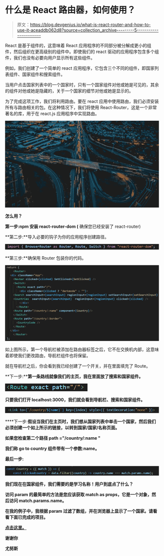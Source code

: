 # 什么是 React 路由器，如何使用？

> 原文：<https://blog.devgenius.io/what-is-react-router-and-how-to-use-it-aceaddb062d8?source=collection_archive---------5----------------------->

React 是基于组件的，这意味着 React 应用程序的不同部分被分解成更小的组件，然后组织在更高级别的组件中。即使我们的 react 驱动的应用程序包含多个组件，我们也没有必要向用户显示所有这些组件。

例如，我们创建了一个简单的 react 应用程序，它包含三个不同的组件，即国家列表组件、国家组件和搜索组件。

当用户点击国家列表中的一个国家时，只有一个国家组件对他或她是可见的，其余的组件对他或她是隐藏的，关于一个国家的细节对他或她是显示的。

为了完成这项工作，我们将利用路由。要在 react 应用中使用路由，我们必须安装所有与路由相关的包。在这种情况下，我们将使用 React-Router，这是一个非常著名的库，用于在 react.js 应用程序中实现路由。

![](img/371a1a028ae5a7e8ec1dda2bab8ee69e.png)

**怎么用？**

**第一步:npm 安装 react-router-dom (** 确保您已经安装了 react-router)

**第二步:**导入必要的钩子为你的应用程序创建路径。

![](img/689de5e0baa5bb8ec307339399e3b143.png)

**第三步:**确保用 Router 包装你的代码。

![](img/2cc94951df7c855e3d68a17d3c16a3fc.png)

如上图所示，第一个导航栏被添加在路由器标签之后，它不在交换机内部，这意味着即使我们更改路由，导航栏组件也将保留。

就在导航栏之后，你会看到我已经创建了一个开关，并在里面填充了 Route。

**下一步:****第一条路线就像我们的主页，我在里面放了搜索和国家组件。**

**![](img/ee5118aeb08c3296bd297fd870eb2811.png)**

**只要我们打开 localhost:3000，我们就会看到导航栏、搜索和国家组件。**

**![](img/5e2ed7295aee0c60065365c1f5f7c415.png)**

****下一步:**假设当我们在主页时，我们想从国家列表中单击一个国家，然后我们必须创建一个如上所示的链接，以转到国家/国家/名称页面。**

**如果您检查第二个路径 **path** ="/country/:name "**

**我们称 go to country 组件带有一个参数:name。**

****最后一步:****

**![](img/b836b0bd6847c1495688d16b50750ed7.png)**

**我们现在在国家组件，我们需要的是学习名称！用户到底点了什么？**

**访问 param 的最简单的方法是您应该获取 match as props，它是一个对象，然后访问 match.params.name。**

**在我的例子中，我根据 param 过滤了数组，并在浏览器上显示了一个国家。请看看下面已完成的项目。**

**[点击这里。](https://cyf-yunusfirat-countries-react.netlify.app/)**

**谢谢你**

**尤努斯**